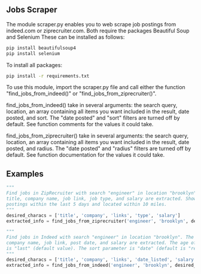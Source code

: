 ## Jobs Scraper

The module scraper.py enables you to web scrape job postings from indeed.com or ziprecruiter.com. Both require the packages Beautiful Soup and Selenium These can be installed as follows:

```bash
pip install beautifulsoup4
pip install selenium
```

To install all packages:

```bash
pip install -r requirements.txt
```

To use this module, import the scraper.py file and call either the function "find_jobs_from_indeed()" or "find_jobs_from_ziprecruiter()". 

find_jobs_from_indeed() take in several arguments: the search query, location, an array containing all items you want included in the result, date posted, and sort. The "date posted" and "sort" filters are turned off by default. See function comments for the values it could take.

find_jobs_from_ziprecruiter() take in several arguments: the search query, location, an array containing all items you want included in the result, date posted, and radius. The "date posted" and "radius" filters are turned off by default. See function documentation for the values it could take.

## Examples
```python
"""
Find jobs in ZipRecruiter with search "engineer" in location "brooklyn". The job 
title, company name, job link, job type, and salary are extracted. Show only 
postings within the last 5 days and located within 10 miles.
"""
desired_characs = ['title', 'company', 'links', 'type', 'salary']
extracted_info = find_jobs_from_ziprecruiter('engineer', 'brooklyn', desired_characs, 5, 10)

"""
Find jobs in Indeed with search "engineer" in location "brooklyn". The job title, 
company name, job link, post date, and salary are extracted. The age of listing 
is "last" (default value). The sort parameter is "date" (default is "relevance").
"""
desired_characs = ['title', 'company', 'links', 'date_listed', 'salary']
extracted_info = find_jobs_from_indeed('engineer', 'brooklyn', desired_characs, 'last', 'date')
```